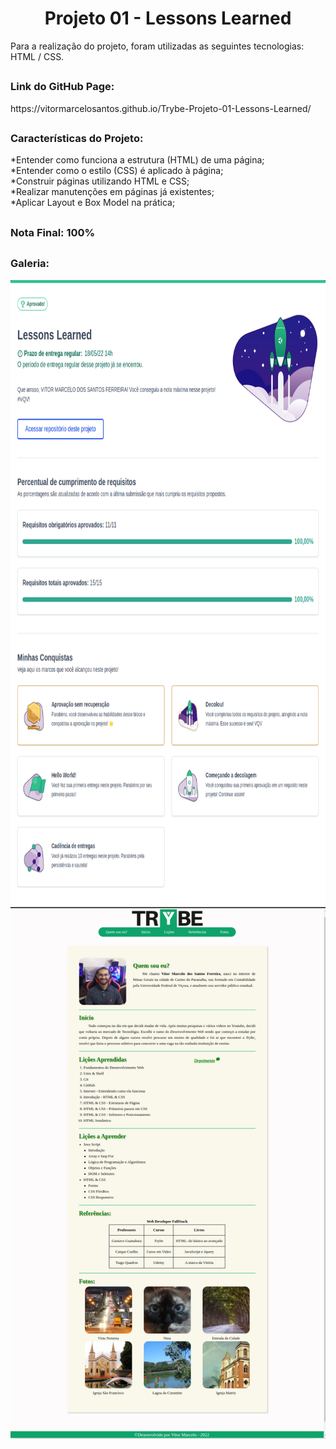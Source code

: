 <h1 align="center">Projeto 01 - Lessons Learned</h1>

<div>
  Para a realização do projeto, foram utilizadas as seguintes tecnologias: HTML / CSS.
</div>

##

<div>
  <h3>Link do GitHub Page:</h3> https://vitormarcelosantos.github.io/Trybe-Projeto-01-Lessons-Learned/
</div>

##

<div>
  <h3>Características do Projeto:</h3>
  *Entender como funciona a estrutura (HTML) de uma página;<br/>
  *Entender como o estilo (CSS) é aplicado à página;<br/>
  *Construir páginas utilizando HTML e CSS;<br/>
  *Realizar manutenções em páginas já existentes;<br/>
  *Aplicar Layout e Box Model na prática;
</div>

##

<div>
  <h3>Nota Final: 100%</h3>
</div>

##
<h3>Galeria:</h3>
<img src="https://github.com/VitorMarceloSantos/Trybe-Projeto-01-Lessons-Learned/blob/main/Resultado-Projeto-01.png" title="Projeto - 01" alt="J" width="1000" height="1000"/><br/>
<img src="https://github.com/VitorMarceloSantos/Trybe-Projeto-01-Lessons-Learned/blob/main/Apresentacao-Projeto-01.png" title="Projeto - 01" alt="J"/>

##

